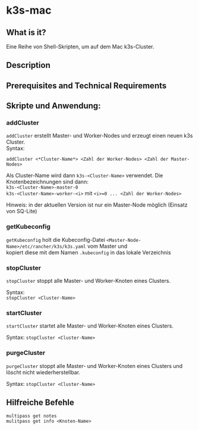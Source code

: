 # k3s-mac

## What is it?

Eine Reihe von Shell-Skripten, um auf dem Mac k3s-Cluster.

## Description

## Prerequisites and Technical Requirements

## Skripte und Anwendung:

### addCluster
`addCluster` erstellt Master- und Worker-Nodes und erzeugt einen neuen k3s Cluster.  
Syntax:  
```  
addCluster <*Cluster-Name*> <Zahl der Worker-Nodes> <Zahl der Master-Nodes>  
```

Als Cluster-Name wird dann `k3s-<Cluster-Name>` verwendet. Die Knotenbezeichnungen sind dann:  
`k3s-<Cluster-Name>-master-0`  
`k3s-<Cluster-Name>-worker-<i>` mit `<i>=0 ... <Zahl der Worker-Nodes>`
  
Hinweis: in der aktuellen Version ist nur ein Master-Node möglich (Einsatz von SQ-Lite)
### getKubeconfig
`getKubeconfig` holt die Kubeconfig-Datei `<Master-Node-Name>/etc/rancher/k3s/k3s.yaml` vom Master und  
kopiert diese mit dem Namen `.kubeconfig` in das lokale Verzeichnis  

### stopCluster
`stopCluster` stoppt alle Master- und Worker-Knoten eines Clusters.

Syntax:  
```stopCluster <Cluster-Name>```
### startCluster
`startCluster` startet alle Master- und Worker-Knoten eines Clusters.

Syntax:
```stopCluster <Cluster-Name>```
### purgeCluster
`purgeCluster` stoppt alle Master- und Worker-Knoten eines Clusters und löscht nicht wiederherstellbar.

Syntax:
```stopCluster <Cluster-Name>```

## Hilfreiche Befehle
`multipass get notes`  
`mulitpass get info <Knoten-Name>`  
